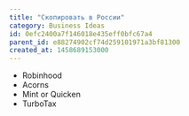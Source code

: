 ```yaml
---
title: "Скопировать в России"
category: Business Ideas
id: 0efc2400a7f146018e435eff0bfc67a4
parent_id: e88274902cf74d259101971a3bf81300
created_at: 1458689153000
---
```


- Robinhood
- Acorns
- Mint or Quicken
- TurboTax
    